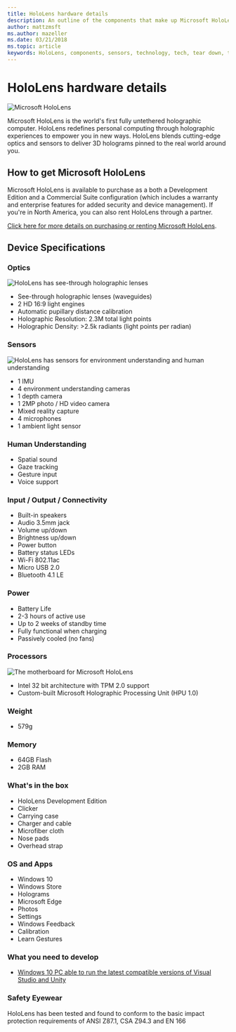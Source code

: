 ```yaml
---
title: HoloLens hardware details
description: An outline of the components that make up Microsoft HoloLens, the world's first fully untethered holographic computer running Windows.
author: mattzmsft
ms.author: mazeller
ms.date: 03/21/2018
ms.topic: article
keywords: HoloLens, components, sensors, technology, tech, tear down, teardown, 
---
```




# HoloLens hardware details

![Microsoft HoloLens](images/see-through-400px.jpg)

Microsoft HoloLens is the world's first fully untethered holographic computer. HoloLens redefines personal computing through holographic experiences to empower you in new ways. HoloLens blends cutting-edge optics and sensors to deliver 3D holograms pinned to the real world around you.

## How to get Microsoft HoloLens

Microsoft HoloLens is available to purchase as a both a Development Edition and a Commercial Suite configuration (which includes a warranty and enterprise features for added security and device management). If you're in North America, you can also rent HoloLens through a partner.

[Click here for more details on purchasing or renting Microsoft HoloLens](https://www.microsoft.com/en-us/hololens/buy).

## Device Specifications

### Optics

![HoloLens has see-through holographic lenses](images/displays-400px.jpg)
* See-through holographic lenses (waveguides)
* 2 HD 16:9 light engines
* Automatic pupillary distance calibration
* Holographic Resolution: 2.3M total light points
* Holographic Density: >2.5k radiants (light points per radian)

### Sensors

![HoloLens has sensors for environment understanding and human understanding](images/sensor-bar-400px.jpg)
* 1 IMU
* 4 environment understanding cameras
* 1 depth camera
* 1 2MP photo / HD video camera
* Mixed reality capture
* 4 microphones
* 1 ambient light sensor

### Human Understanding
* Spatial sound
* Gaze tracking
* Gesture input
* Voice support

### Input / Output / Connectivity
* Built-in speakers
* Audio 3.5mm jack
* Volume up/down
* Brightness up/down
* Power button
* Battery status LEDs
* Wi-Fi 802.11ac
* Micro USB 2.0
* Bluetooth 4.1 LE

### Power
* Battery Life
* 2-3 hours of active use
* Up to 2 weeks of standby time
* Fully functional when charging
* Passively cooled (no fans)

### Processors

![The motherboard for Microsoft HoloLens](images/motherboard-400px.jpg)
* Intel 32 bit architecture with TPM 2.0 support
* Custom-built Microsoft Holographic Processing Unit (HPU 1.0)

### Weight
* 579g

### Memory
* 64GB Flash
* 2GB RAM

### What's in the box
* HoloLens Development Edition
* Clicker
* Carrying case
* Charger and cable
* Microfiber cloth
* Nose pads
* Overhead strap

### OS and Apps
* Windows 10
* Windows Store
* Holograms
* Microsoft Edge
* Photos
* Settings
* Windows Feedback
* Calibration
* Learn Gestures

### What you need to develop
* [Windows 10 PC able to run the latest compatible versions of Visual Studio and Unity](install-the-tools.md)

### Safety Eyewear

HoloLens has been tested and found to conform to the basic impact protection requirements of ANSI Z87.1, CSA Z94.3 and EN 166
